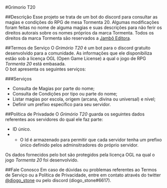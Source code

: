 #Grimorio T20

##Descrição
Esse projeto se trata de um bot do discord para consultar as magias e condições do RPG de mesa Tormenta 20.
Algumas modificações foram feitas no nome de alguma magias e suas descrições para não ferir os direitos autorais sobre os nomes próprios da marca Tormenta.
Todos os direitos da marca Tormenta são reservados a [Jambô Editora](https://jamboeditora.com.br/).

##Termos de Serviço
O _Grimório T20_ é um bot para o discord gratuito desenvolvido para a comunidade. As informações que ele disponibiliza estão sob a licença OGL (Open Game License) a qual o jogo de RPG _Tormenta 20_ está embasada. 
<BR>O bot apresenta os seguintes serviços:

###Serviços
- Consulta de Magias por parte do nome;
- Consulta de Condições por tipo ou parte do nome;
- Listar magias por escola, origem (arcana, divina ou universal) e nível;
- Definir um prefixo específico para seu servidor.

##Política de Privadade
O _Grimório T20_ guarda os seguintes dados referentes aos servidores do qual ele faz parte:
- ID único.
- - O Id é armazenado para permitir que cada servidor tenha um prefixo único definido pelos adminsitradores do próprio servidor. 

Os dados fornecidos pelo bot são protegidos pela licença OGL na qual o jogo _Tormenta 20_ foi desenvolvido.

##Fale Conosco
Em caso de dúvidas ou problemas referentes ao Termos de Serviço ou a Política de Privacidade, entre em contato através do twitter [@diogo_stone](https://twitter.com/diogo_stone) ou pelo discord (diogo_stone#6617).